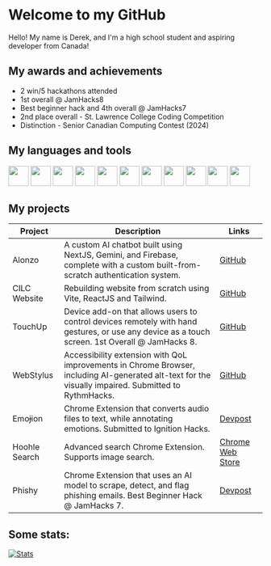 # Welcome to my GitHub
Hello! My name is Derek, and I'm a high school student and aspiring developer from Canada! 

## My awards and achievements
- 2 win/5 hackathons attended
- 1st overall @ JamHacks8
- Best beginner hack and 4th overall @ JamHacks7
- 2nd place overall - St. Lawrence College Coding Competition
- Distinction - Senior Canadian Computing Contest (2024)

## My languages and tools
<code><img height="40" src="https://upload.wikimedia.org/wikipedia/commons/thumb/6/6a/JavaScript-logo.png/600px-JavaScript-logo.png"></code>
<code><img height="40" src="https://upload.wikimedia.org/wikipedia/commons/thumb/4/4c/Typescript_logo_2020.svg/1200px-Typescript_logo_2020.svg.png"></code>
<code><img height="40" src="https://upload.wikimedia.org/wikipedia/commons/thumb/c/c3/Python-logo-notext.svg/115px-Python-logo-notext.svg.png"></code>
<code><img height="40" src="https://upload.wikimedia.org/wikipedia/commons/thumb/6/61/HTML5_logo_and_wordmark.svg/1024px-HTML5_logo_and_wordmark.svg.png"></code>
<code><img height="40" src="https://upload.wikimedia.org/wikipedia/commons/thumb/d/d5/CSS3_logo_and_wordmark.svg/800px-CSS3_logo_and_wordmark.svg.png"></code>
<code><img height="40" src="https://upload.wikimedia.org/wikipedia/commons/thumb/c/cb/Processing_2021_logo.svg/1024px-Processing_2021_logo.svg.png"></code>
<code><img height="40" src="https://upload.wikimedia.org/wikipedia/commons/thumb/1/18/ISO_C%2B%2B_Logo.svg/800px-ISO_C%2B%2B_Logo.svg.png"></code>
<code><img height="40" src="https://pbs.twimg.com/profile_images/690207449471582208/LJ_Gsz28_400x400.png"></code>
<code><img height="40" src="https://cdn.worldvectorlogo.com/logos/jquery-4.svg"></code>
<code><img height="40" src="https://encrypted-tbn0.gstatic.com/images?q=tbn:ANd9GcQcR5U16C8yXgBpl7-Bc7Itjx3_LRl425zINA&s"></code>
<code><img height="40" src="https://avatars.githubusercontent.com/u/10342521?s=280&v=4"></code>

## My projects
| Project | Description | Links |
| ----------- | ----------- | ----------- |
| Alonzo | A custom AI chatbot built using NextJS, Gemini, and Firebase, complete with a custom built-from-scratch authentication system. | [GitHub](https://github.com/derekGou/alonzo) |
| CILC Website | Rebuilding website from scratch using Vite, ReactJS and Tailwind. | [GitHub](https://github.com/derekGou/cilcWebsite) |
| TouchUp | Device add-on that allows users to control devices remotely with hand gestures, or use any device as a touch screen. 1st Overall @ JamHacks 8. | [GitHub](https://github.com/mattshrew/TouchUp) |
| WebStylus | Accessibility extension with QoL improvements in Chrome Browser, including AI-generated alt-text for the visually impaired. Submitted to RythmHacks. | [GitHub](https://github.com/mattshrew/WebStylus/tree/main) |
| Emoɉion | Chrome Extension that converts audio files to text, while annotating emotions. Submitted to Ignition Hacks. | [Devpost](https://devpost.com/software/emo-ion/) |
| Hoohle Search | Advanced search Chrome Extension. Supports image search. | [Chrome Web Store](https://chromewebstore.google.com/detail/hoohle-search-google-sear/jmjckdfpipjhodceglcomigogkodllbe/) |
| Phishy | Chrome Extension that uses an AI model to scrape, detect, and flag phishing emails. Best Beginner Hack @ JamHacks 7. | [Devpost](https://devpost.com/software/phishy/) |

## Some stats:
[//]: <> (Thanks to anuraghazra for the stats!)
[![Stats](https://github-readme-stats.vercel.app/api?username=derekGou&layout=compact)](https://github.com/derekGou)
